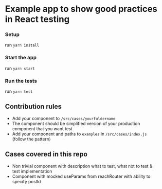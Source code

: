 # Example app to show good practices in React testing

### Setup

run `yarn install`

### Start the app

run `yarn start`

### Run the tests

run `yarn test`

## Contribution rules

* Add your component to `/src/cases/yourfoldername`
* The component should be simplified version of your production component that you want test
* Add your component and paths to `examples` in `/src/cases/index.js` (follow the pattern)

## Cases covered in this repo

* Non trivial component with description what to test, what not to test & test implementation
* Component with mocked useParams from reachRouter with ability to specify postId
